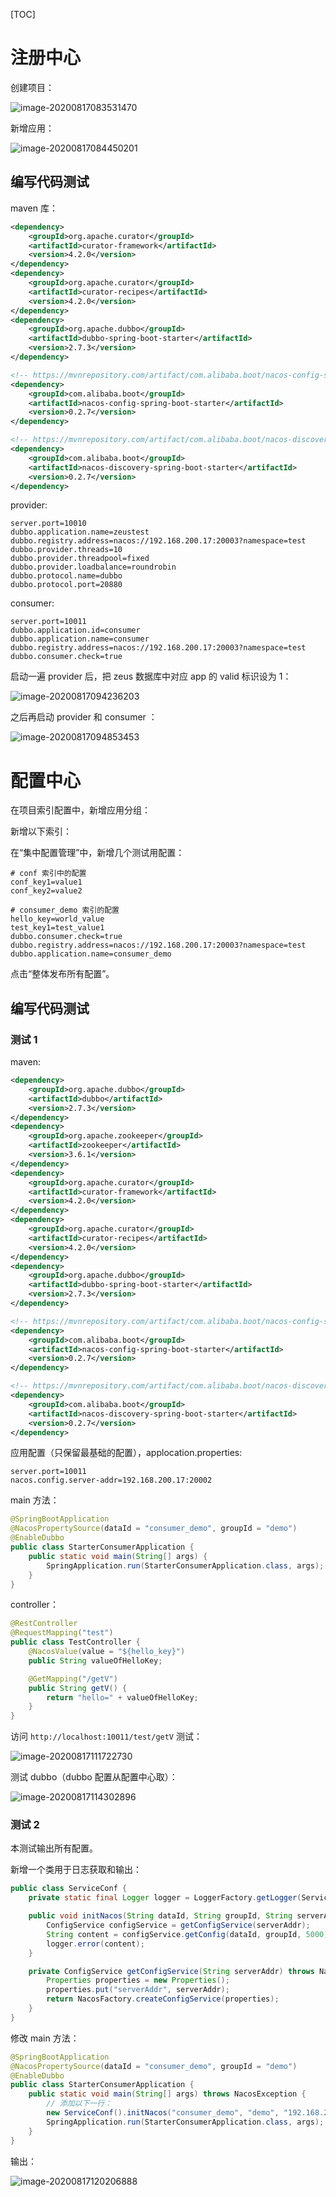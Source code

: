 [TOC]

# 注册中心

创建项目：

![image-20200817083531470](https://cdn.jsdelivr.net/gh/bolitao/PicRepository@master/img/image-20200817083531470.png)

新增应用：

![image-20200817084450201](https://cdn.jsdelivr.net/gh/bolitao/PicRepository@master/img/image-20200817084450201.png)

## 编写代码测试

maven 库：

``` xml
<dependency>
    <groupId>org.apache.curator</groupId>
    <artifactId>curator-framework</artifactId>
    <version>4.2.0</version>
</dependency>
<dependency>
    <groupId>org.apache.curator</groupId>
    <artifactId>curator-recipes</artifactId>
    <version>4.2.0</version>
</dependency>
<dependency>
    <groupId>org.apache.dubbo</groupId>
    <artifactId>dubbo-spring-boot-starter</artifactId>
    <version>2.7.3</version>
</dependency>

<!-- https://mvnrepository.com/artifact/com.alibaba.boot/nacos-config-spring-boot-starter -->
<dependency>
    <groupId>com.alibaba.boot</groupId>
    <artifactId>nacos-config-spring-boot-starter</artifactId>
    <version>0.2.7</version>
</dependency>

<!-- https://mvnrepository.com/artifact/com.alibaba.boot/nacos-discovery-spring-boot-starter -->
<dependency>
    <groupId>com.alibaba.boot</groupId>
    <artifactId>nacos-discovery-spring-boot-starter</artifactId>
    <version>0.2.7</version>
</dependency>
```

provider:

``` properties
server.port=10010
dubbo.application.name=zeustest
dubbo.registry.address=nacos://192.168.200.17:20003?namespace=test
dubbo.provider.threads=10
dubbo.provider.threadpool=fixed
dubbo.provider.loadbalance=roundrobin
dubbo.protocol.name=dubbo
dubbo.protocol.port=20880
```

consumer: 

``` properties
server.port=10011
dubbo.application.id=consumer
dubbo.application.name=consumer
dubbo.registry.address=nacos://192.168.200.17:20003?namespace=test
dubbo.consumer.check=true
```

启动一遍 provider 后，把 zeus 数据库中对应 app 的 valid 标识设为 1：

![image-20200817094236203](https://cdn.jsdelivr.net/gh/bolitao/PicRepository@master/img/image-20200817094236203.png)

之后再启动 provider 和 consumer ：

![image-20200817094853453](https://cdn.jsdelivr.net/gh/bolitao/PicRepository@master/img/image-20200817094853453.png)

# 配置中心

在项目索引配置中，新增应用分组：



新增以下索引：



在“集中配置管理”中，新增几个测试用配置：

``` properties
# conf 索引中的配置
conf_key1=value1
conf_key2=value2

# consumer_demo 索引的配置
hello_key=world_value
test_key1=test_value1
dubbo.consumer.check=true
dubbo.registry.address=nacos://192.168.200.17:20003?namespace=test
dubbo.application.name=consumer_demo
```

点击“整体发布所有配置”。

## 编写代码测试

### 测试 1

maven:

``` xml
<dependency>
    <groupId>org.apache.dubbo</groupId>
    <artifactId>dubbo</artifactId>
    <version>2.7.3</version>
</dependency>
<dependency>
    <groupId>org.apache.zookeeper</groupId>
    <artifactId>zookeeper</artifactId>
    <version>3.6.1</version>
</dependency>
<dependency>
    <groupId>org.apache.curator</groupId>
    <artifactId>curator-framework</artifactId>
    <version>4.2.0</version>
</dependency>
<dependency>
    <groupId>org.apache.curator</groupId>
    <artifactId>curator-recipes</artifactId>
    <version>4.2.0</version>
</dependency>
<dependency>
    <groupId>org.apache.dubbo</groupId>
    <artifactId>dubbo-spring-boot-starter</artifactId>
    <version>2.7.3</version>
</dependency>

<!-- https://mvnrepository.com/artifact/com.alibaba.boot/nacos-config-spring-boot-starter -->
<dependency>
    <groupId>com.alibaba.boot</groupId>
    <artifactId>nacos-config-spring-boot-starter</artifactId>
    <version>0.2.7</version>
</dependency>

<!-- https://mvnrepository.com/artifact/com.alibaba.boot/nacos-discovery-spring-boot-starter -->
<dependency>
    <groupId>com.alibaba.boot</groupId>
    <artifactId>nacos-discovery-spring-boot-starter</artifactId>
    <version>0.2.7</version>
</dependency>
```

应用配置（只保留最基础的配置），applocation.properties:

``` properties
server.port=10011
nacos.config.server-addr=192.168.200.17:20002
```

main 方法：

``` java
@SpringBootApplication
@NacosPropertySource(dataId = "consumer_demo", groupId = "demo")
@EnableDubbo
public class StarterConsumerApplication {
    public static void main(String[] args) {
        SpringApplication.run(StarterConsumerApplication.class, args);
    }
}
```

controller：

``` java
@RestController
@RequestMapping("test")
public class TestController {
    @NacosValue(value = "${hello_key}")
    public String valueOfHelloKey;

    @GetMapping("/getV")
    public String getV() {
        return "hello=" + valueOfHelloKey;
    }
}
```

访问 `http://localhost:10011/test/getV` 测试：

![image-20200817111722730](https://cdn.jsdelivr.net/gh/bolitao/PicRepository@master/img/image-20200817111722730.png)

测试 dubbo（dubbo 配置从配置中心取）：

![image-20200817114302896](https://cdn.jsdelivr.net/gh/bolitao/PicRepository@master/img/image-20200817114302896.png)

### 测试 2

本测试输出所有配置。

新增一个类用于日志获取和输出：

``` java
public class ServiceConf {
    private static final Logger logger = LoggerFactory.getLogger(ServiceConf.class);

    public void initNacos(String dataId, String groupId, String serverAddr) throws NacosException {
        ConfigService configService = getConfigService(serverAddr);
        String content = configService.getConfig(dataId, groupId, 5000);
        logger.error(content);
    }

    private ConfigService getConfigService(String serverAddr) throws NacosException {
        Properties properties = new Properties();
        properties.put("serverAddr", serverAddr);
        return NacosFactory.createConfigService(properties);
    }
}
```

修改 main 方法：

``` java
@SpringBootApplication
@NacosPropertySource(dataId = "consumer_demo", groupId = "demo")
@EnableDubbo
public class StarterConsumerApplication {
    public static void main(String[] args) throws NacosException {
        // 添加以下一行：
        new ServiceConf().initNacos("consumer_demo", "demo", "192.168.200.17:20002");
        SpringApplication.run(StarterConsumerApplication.class, args);
    }
}
```

输出：

![image-20200817120206888](https://cdn.jsdelivr.net/gh/bolitao/PicRepository@master/img/image-20200817120206888.png)